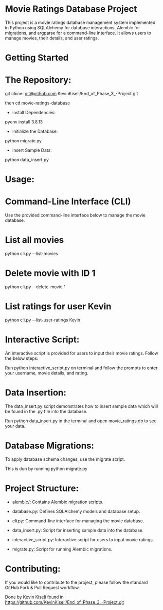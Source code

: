 

# Movie Ratings Database Project

This project is a movie ratings database management system implemented in Python using SQLAlchemy for database interactions, Alembic for migrations, and argparse for a command-line interface. It allows users to manage movies, their details, and user ratings.


# Getting Started

# The Repository:
   git clone: git@github.com:KevinKiseli/End_of_Phase_3_-Project.git

   then cd movie-ratings-database


- Install Dependencies:

pyenv install 3.8.13


- Initialize the Database:

python migrate.py


- Insert Sample Data:

python data_insert.py


# Usage:
# Command-Line Interface (CLI)
Use the provided command-line interface below to manage the movie database.

# List all movies
python cli.py --list-movies        

# Delete movie with ID 1
python cli.py --delete-movie 1    


# List ratings for user Kevin
python cli.py --list-user-ratings Kevin


# Interactive Script:
An interactive script is provided for users to input their movie ratings. Follow the below steps:

Run python interactive_script.py on terminal and follow the prompts to enter your username, movie details, and rating.


# Data Insertion:
The data_insert.py script demonstrates how to insert sample data which will be found in the .py file into the database.

Run python data_insert.py in the terminal and open movie_ratings.db to see your data.


# Database Migrations:
To apply database schema changes, use the migrate script.

This is dun by running python migrate.py


# Project Structure:
- alembic/: Contains Alembic migration scripts.

- database.py: Defines SQLAlchemy models and database setup.

- cli.py: Command-line interface for managing the movie database.

- data_insert.py: Script for inserting sample data into the database.

- interactive_script.py: Interactive script for users to input movie ratings.

- migrate.py: Script for running Alembic migrations.


# Contributing:
If you would like to contribute to the project, please follow the standard GitHub Fork & Pull Request workflow.

Done by Kevin Kiseli found in https://github.com/KevinKiseli/End_of_Phase_3_-Project.git